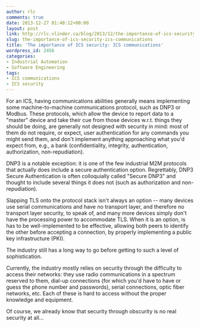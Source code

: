 ```yaml
---
author: rlc
comments: true
date: 2013-12-27 01:40:12+00:00
layout: post
link: http://rlc.vlinder.ca/blog/2013/12/the-importance-of-ics-security-ics-communications/
slug: the-importance-of-ics-security-ics-communications
title: 'The importance of ICS security: ICS communications'
wordpress_id: 2456
categories:
- Industrial Automation
- Software Engineering
tags:
- ICS communications
- ICS security
---
```


For an ICS, having communications abilities generally means implementing some machine-to-machine communications protocol, such as DNP3 or Modbus. These protocols, which allow the device to report data to a "master" device and take their cue from those devices w.r.t. things they should be doing, are generally not designed with security in mind: most of them do not require, or expect, user authentication for any commands you might send them, and don't implement anything approaching what you'd expect from, e.g., a bank (confidentiality, integrity, authentication, authorization, non-repudiation).

<!-- more -->

DNP3 is a notable exception: it is one of the few industrial M2M protocols that actually does include a secure authentication option. Regrettably, DNP3 Secure Authentication is often colloquially called "Secure DNP3" and thought to include several things it does not (such as authorization and non-repudiation).

Slapping TLS onto the protocol stack isn't always an option -- many devices use serial communications and have no transport layer, and therefore no transport layer security, to speak of, and many more devices simply don't have the processing power to accommodate TLS. When it is an option, is has to be well-implemented to be effective, allowing both peers to identify the other before accepting a connection, by properly implementing a public key infrastructure (PKI).

The industry still has a long way to go before getting to such a level of sophistication.

Currently, the industry mostly relies on security through the difficulty to access their networks: they use radio communications in a spectrum reserved to them, dial-up connections (for which you'd have to have or guess the phone number and passwords), serial connections, optic fiber networks, etc. Each of these is hard to access without the proper knowledge and equipment.

Of course, we already know that security through obscurity is no real security at all...
